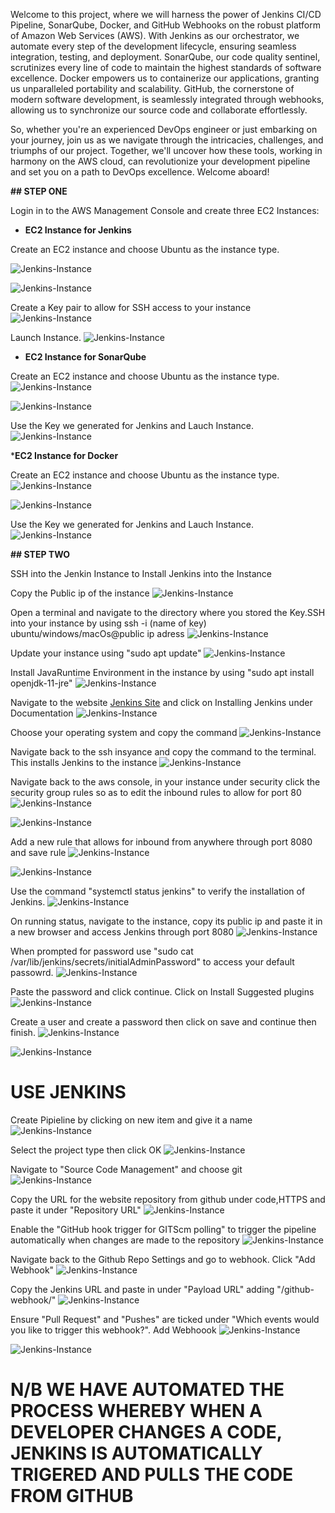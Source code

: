

 Welcome to this project, where we will harness the power of Jenkins CI/CD Pipeline, SonarQube, Docker, and GitHub Webhooks on the robust platform of Amazon Web Services (AWS). With Jenkins as our orchestrator, we automate every step of the development lifecycle, ensuring seamless integration, testing, and deployment. SonarQube, our code quality sentinel, scrutinizes every line of code to maintain the highest standards of software excellence. Docker empowers us to containerize our applications, granting us unparalleled portability and scalability. GitHub, the cornerstone of modern software development, is seamlessly integrated through webhooks, allowing us to synchronize our source code and collaborate effortlessly.

So, whether you're an experienced DevOps engineer or just embarking on your journey, join us as we navigate through the intricacies, challenges, and triumphs of our project. Together, we'll uncover how these tools, working in harmony on the AWS cloud, can revolutionize your development pipeline and set you on a path to DevOps excellence. Welcome aboard!

**## STEP ONE**

Login in to the AWS Management Console and create three EC2 Instances:

* **EC2 Instance for Jenkins**

Create an EC2 instance and choose Ubuntu as the instance type. 

![Jenkins-Instance](/assets/images/favicon/EC2Jenkins.PNG)

![Jenkins-Instance](/assets/images/favicon/EC2jENKINS2.PNG)

Create a Key pair to allow for SSH access to your instance
![Jenkins-Instance](/assets/images/favicon/EC2JENKINS3.PNG)

Launch Instance.
![Jenkins-Instance](/assets/images/favicon/EC2JENKINS4.PNG)


* **EC2 Instance for SonarQube**

Create an EC2 instance and choose Ubuntu as the instance type. 
![Jenkins-Instance](/assets/images/favicon/EC2SONARQUBE1.PNG)

![Jenkins-Instance](/assets/images/favicon/EC2SONARQUBE2.PNG)

Use the Key we generated for Jenkins and Lauch Instance.
![Jenkins-Instance](/assets/images/favicon/EC2SONARQUBE3.PNG)

***EC2 Instance for Docker**

Create an EC2 instance and choose Ubuntu as the instance type.
![Jenkins-Instance](/assets/images/favicon/EC2DOCKER.PNG)

![Jenkins-Instance](/assets/images/favicon/EC2DOCKER2.PNG)

Use the Key we generated for Jenkins and Lauch Instance.
![Jenkins-Instance](/assets/images/favicon/EC2DOCKER3.PNG)

**## STEP TWO**

SSH into the Jenkin Instance to Install Jenkins into the Instance

Copy the Public ip of the instance
![Jenkins-Instance](/assets/images/favicon/IPPIC.PNG)

Open a terminal and navigate to the directory where you stored the Key.SSH into your instance by using ssh -i (name of key) ubuntu/windows/macOs@public ip adress
![Jenkins-Instance](/assets/images/favicon/Terminal.PNG)

Update your instance using "sudo apt update"
![Jenkins-Instance](/assets/images/favicon/Update.PNG)

Install JavaRuntime Environment in the instance by using "sudo apt install openjdk-11-jre"
![Jenkins-Instance](/assets/images/favicon/installJRE.PNG)

Navigate to the website [Jenkins Site](jenkins.io) and click on Installing Jenkins under Documentation
![Jenkins-Instance](/assets/images/favicon/JenkinsWebsite.PNG)

Choose your operating system and copy the command
![Jenkins-Instance](/assets/images/favicon/copycode.PNG)

Navigate back to the ssh insyance and copy the command to the terminal. This installs Jenkins to the instance
![Jenkins-Instance](/assets/images/favicon/COPYJENKINCODE.PNG)

Navigate back to the aws console, in your instance under security click the security group rules so as to edit the inbound rules to allow for port 80
![Jenkins-Instance](/assets/images/favicon/Networking.PNG)

![Jenkins-Instance](/assets/images/favicon/securitygroups.PNG)

Add a new rule that allows for inbound from anywhere through port 8080 and save rule
![Jenkins-Instance](/assets/images/favicon/EDITINBOUDRULES.PNG)

![Jenkins-Instance](/assets/images/favicon/Port8080.PNG)

Use the command "systemctl status jenkins" to verify the installation of Jenkins.
![Jenkins-Instance](/assets/images/favicon/validateinstallation.PNG)

On running status, navigate to the instance, copy its public ip and paste it in a new browser and access Jenkins through port 8080
![Jenkins-Instance](/assets/images/favicon/url.PNG)

When prompted for password use "sudo cat /var/lib/jenkins/secrets/initialAdminPassword" to access your default passowrd.
![Jenkins-Instance](/assets/images/favicon/jenkinspassword.PNG)

Paste the password and click continue. Click on Install Suggested plugins
![Jenkins-Instance](/assets/images/favicon/clickselectedplugins.PNG)


Create a user and create a password then click on save and continue then finish. 
![Jenkins-Instance](/assets/images/favicon/CreateUser.PNG)

![Jenkins-Instance](/assets/images/favicon/saveandfinish.PNG)

# USE JENKINS

Create Pipieline by clicking on new item and give it a name
![Jenkins-Instance](/assets/images/favicon/NewItem.PNG)

Select the project type then click OK
![Jenkins-Instance](/assets/images/favicon/ProjectType.PNG)

Navigate to "Source Code Management" and choose git
![Jenkins-Instance](/assets/images/favicon/SourceCodeManagement.PNG)

Copy the URL for the website repository from github under code,HTTPS and paste it under "Repository URL"
![Jenkins-Instance](/assets/images/favicon/URLRepository.PNG)

Enable the "GitHub hook trigger for GITScm polling" to trigger the pipeline automatically when changes are made to the repository
![Jenkins-Instance](/assets/images/favicon/GithubHookTrigger.PNG)

Navigate back to the Github Repo Settings and go to webhook. Click "Add Webhook"
![Jenkins-Instance](/assets/images/favicon/AddWebhook.PNG)

Copy the Jenkins URL and paste in under "Payload URL" adding "/github-webhook/"
![Jenkins-Instance](/assets/images/favicon/PayloadURL.PNG)

Ensure "Pull Request" and "Pushes" are ticked under "Which events would you like to trigger this webhook?". Add Webhoook
![Jenkins-Instance](/assets/images/favicon/PullRequestsandPushes.PNG)

![Jenkins-Instance](/assets/images/favicon/PullRequestsandPushes2.PNG)


# N/B WE HAVE AUTOMATED THE PROCESS WHEREBY WHEN A DEVELOPER CHANGES A CODE, JENKINS IS AUTOMATICALLY TRIGERED AND PULLS THE CODE FROM GITHUB




  
